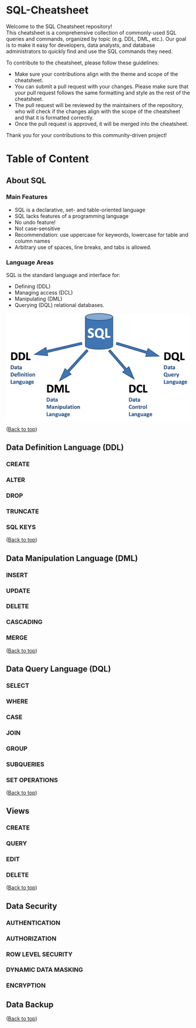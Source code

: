 # SQL-Cheatsheet
Welcome to the SQL Cheatsheet repository! <br>
This cheatsheet is a comprehensive collection of commonly-used SQL queries and commands, organized by topic (e.g. DDL, DML, etc.). Our goal is to make it easy for developers, data analysts, and database administrators to quickly find and use the SQL commands they need.

To contribute to the cheatsheet, please follow these guidelines:
- Make sure your contributions align with the theme and scope of the cheatsheet.
- You can submit a pull request with your changes. Please make sure that your pull request follows the same formatting and style as the rest of the cheatsheet.
- The pull request will be reviewed by the maintainers of the repository, who will check if the changes align with the scope of the cheatsheet and that it is formatted correctly.
- Once the pull request is approved, it will be merged into the cheatsheet.

Thank you for your contributions to this community-driven project!

# Table of Content


## About SQL
### Main Features
- SQL is a declarative, set- and table-oriented language
- SQL lacks features of a programming language
- No undo feature!
- Not case-sensitive
- Recommendation: use uppercase for keywords, lowercase for table and column names
- Arbitrary use of spaces, line breaks, and tabs is allowed.

### Language Areas
SQL is the standard language and interface for:
- Defining (DDL)
- Managing access (DCL)
- Manipulating (DML)
- Querying (DQL) relational databases.
<img src="images/language_areas.png" alt="language areas"/>

([Back to top](#sql-cheatsheet))
## Data Definition Language (DDL)
### CREATE
### ALTER
### DROP
### TRUNCATE
### SQL KEYS

([Back to top](#sql-cheatsheet))
## Data Manipulation Language (DML)
### INSERT
### UPDATE
### DELETE
### CASCADING
### MERGE

([Back to top](#sql-cheatsheet))
## Data Query Language (DQL)
### SELECT
### WHERE
### CASE
### JOIN
### GROUP
### SUBQUERIES
### SET OPERATIONS

([Back to top](#sql-cheatsheet))
## Views
### CREATE
### QUERY
### EDIT
### DELETE

([Back to top](#sql-cheatsheet))
## Data Security
### AUTHENTICATION
### AUTHORIZATION
### ROW LEVEL SECURITY
### DYNAMIC DATA MASKING
### ENCRYPTION

## Data Backup

([Back to top](#sql-cheatsheet))
